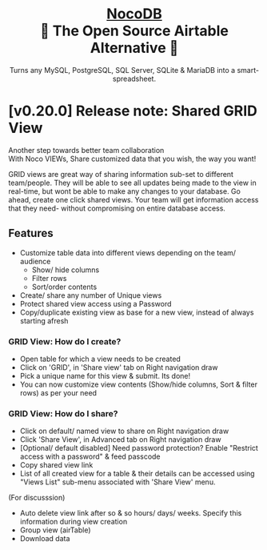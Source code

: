 
<h1 align="center" style="border-bottom: none">
    <b>
        <a href="https://www.nocodb.com">NocoDB</a><br>
    </b>
    🎃 The Open Source Airtable Alternative 🎃 <br>
</h1>

<p align="center">
Turns any MySQL, PostgreSQL, SQL Server, SQLite & MariaDB into a smart-spreadsheet.
</p>

# [v0.20.0] Release note: Shared GRID View
Another step towards better team collaboration  
With Noco VIEWs, Share customized data that you wish, the way you want!

GRID views are great way of sharing information sub-set to different team/people. They will be able to see all updates being made to the view in real-time, but wont be able to make any changes to your database. Go ahead, create one click shared views. Your team will get information access that they need- without compromising on entire database access.   

## Features
- Customize table data into different views depending on the team/ audience
  - Show/ hide columns
  - Filter rows
  - Sort/order contents
- Create/ share any number of Unique views
- Protect shared view access using a Password
- Copy/duplicate existing view as base for a new view, instead of always starting afresh

### GRID View: How do I create?
- Open table for which a view needs to be created
- Click on 'GRID', in 'Share view' tab on Right navigation draw
- Pick a unique name for this view & submit. Its done!
- You can now customize view contents (Show/hide columns, Sort & filter rows) as per your need

### GRID View: How do I share? 
- Click on default/ named view to share on Right navigation draw
- Click 'Share View', in Advanced tab on Right navigation draw
- [Optional/ default disabled] Need password protection? Enable "Restrict access with a password" & feed passcode
- Copy shared view link
- List of all created view for a table & their details can be accessed using "Views List" sub-menu associated with 'Share View' menu.


(For discusssion)
- Auto delete view link after so & so hours/ days/ weeks. Specify this information during view creation
- Group view (airTable)
- Download data




